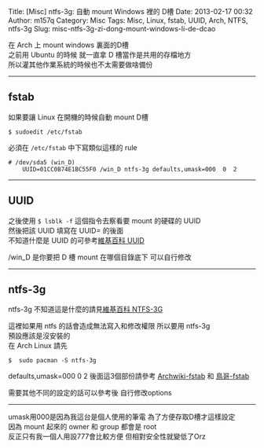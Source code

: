 Title: [Misc] ntfs-3g: 自動 mount Windows 裡的 D槽
Date: 2013-02-17 00:32
Author: m157q
Category: Misc
Tags: Misc, Linux, fstab, UUID, Arch, NTFS, ntfs-3g
Slug: misc-ntfs-3g-zi-dong-mount-windows-li-de-dcao

在 Arch 上 mount windows 裏面的D槽    
之前用 Ubuntu 的時候 就一直拿 D 槽當作是共用的存檔地方    
所以灌其他作業系統的時候也不太需要做啥備份    
  
<!--more-->  
  
---  
fstab  
---  
如果要讓 Linux 在開機的時候自動 mount D槽    
    
`$ sudoedit /etc/fstab`    
	    
必須在 `/etc/fstab` 中下寫類似這樣的 rule    
    
```  
# /dev/sda5 (win_D)    
	UUID=01CC0B74E1BC55F0 /win_D ntfs-3g defaults,umask=000  0  2  
```    
  
---     
UUID  
---  
之後使用  `$ lsblk -f` 這個指令去察看要 mount 的硬碟的 UUID    
然後把該 UUID 填寫在 UUID= 的後面    
不知道什麼是 UUID 的可參考[維基百科 UUID][1]     
    
/win_D 是你要把 D 槽 mount 在哪個目錄底下 可以自行修改    
    
---  
ntfs-3g  
---  
    
ntfs-3g 不知道這是什麼的請見[維基百科 NTFS-3G][2]      
    
這裡如果用 ntfs 的話會造成無法寫入和修改權限 所以要用 ntfs-3g    
預設應該是沒安裝的    
在 Arch Linux 請先    
    
`$	sudo pacman -S ntfs-3g`    
	    
defaults,umask=000 0 2 後面這3個部份請參考 [Archwiki-fstab][3] 和 [鳥哥-fstab][4]    
      
需要其他不同的設定的話可以參考後 自行修改options    
  
---  
  
umask用000是因為我這台是個人使用的筆電 為了方便存取D槽才這樣設定    
因為 mount 起來的 owner 和 group 都會是 root    
反正只有我一個人用設777會比較方便 但相對安全性就變低了Orz    
    
    
  
  
[1]: http://zh.wikipedia.org/zh-tw/UUID  
[2]: http://zh.wikipedia.org/zh-tw/NTFS-3G  
[3]: https://wiki.archlinux.org/index.php/Fstab  
[4]: http://linux.vbird.org/linux_basic/0230filesystem.php#fstab  